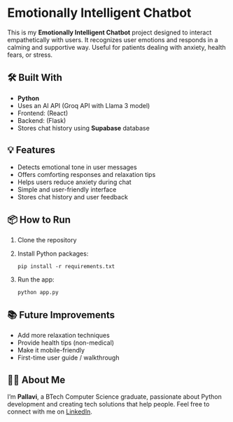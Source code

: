 # Emotionally Intelligent Chatbot

This is my **Emotionally Intelligent Chatbot** project designed to interact empathetically with users.
It recognizes user emotions and responds in a calming and supportive way.
Useful for patients dealing with anxiety, health fears, or stress.

## 🛠️ Built With

* **Python**
* Uses an AI API (Groq API with Llama 3 model)
* Frontend: (React)
* Backend: (Flask)
* Stores chat history using **Supabase** database

## 💡 Features

* Detects emotional tone in user messages
* Offers comforting responses and relaxation tips
* Helps users reduce anxiety during chat
* Simple and user-friendly interface
* Stores chat history and user feedback

## 📦 How to Run

1. Clone the repository
2. Install Python packages:

   ```
   pip install -r requirements.txt
   ```
3. Run the app:

   ```
   python app.py
   ```

## 📚 Future Improvements

* Add more relaxation techniques
* Provide health tips (non-medical)
* Make it mobile-friendly
* First-time user guide / walkthrough

## 🙋‍♀️ About Me

I’m **Pallavi**, a BTech Computer Science graduate, passionate about Python development and creating tech solutions that help people.
Feel free to connect with me on [LinkedIn](https://www.linkedin.com/in/allu-pallavi/).


